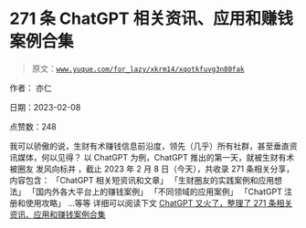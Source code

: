 # 271 条 ChatGPT 相关资讯、应用和赚钱案例合集

> 原文：[`www.yuque.com/for_lazy/xkrm14/xqotkfuvg3n80fak`](https://www.yuque.com/for_lazy/xkrm14/xqotkfuvg3n80fak)

作者： 亦仁

日期：2023-02-08

点赞数：248

我可以骄傲的说，生财有术赚钱信息前沿度，领先（几乎）所有社群，甚至垂直资讯媒体，何以见得？ 以 ChatGPT 为例，ChatGPT 推出的第一天，就被生财有术被圈友 发风向标并 ，截止 2023 年 2 月 8 日（今天），共收录 271 条相关分享，内容包含： 「ChatGPT 相关短资讯和文章」 「生财圈友的实践案例和应用想法」 「国内外各大平台上的赚钱案例」 「不同领域的应用案例」 「ChatGPT 注册和使用攻略」 ...等等 详细可以阅读下文 [ChatGPT 又火了，整理了 271 条相关资讯、应用和赚钱案例合集](https://mp.weixin.qq.com/s/CWBYHN2RolGVK-3Vom30kA)

